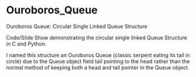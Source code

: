 # Ouroboros_Queue
Ouroboros Queue: Circular Single Linked Queue Structure

Code/Slide Show demonstrating the circular single linked Queue Structure in C and Python.

I named this structure an Ouroboros Queue (classic serpent eating its tail in circle) due to the Queue object field tail pointing to the head rather than the normal method of keeping both a head and tail pointer in the Queue object.
